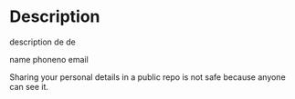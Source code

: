 # Description
description de de

name 
phoneno
email 

Sharing your personal details in a public repo is not safe because anyone can see it.

